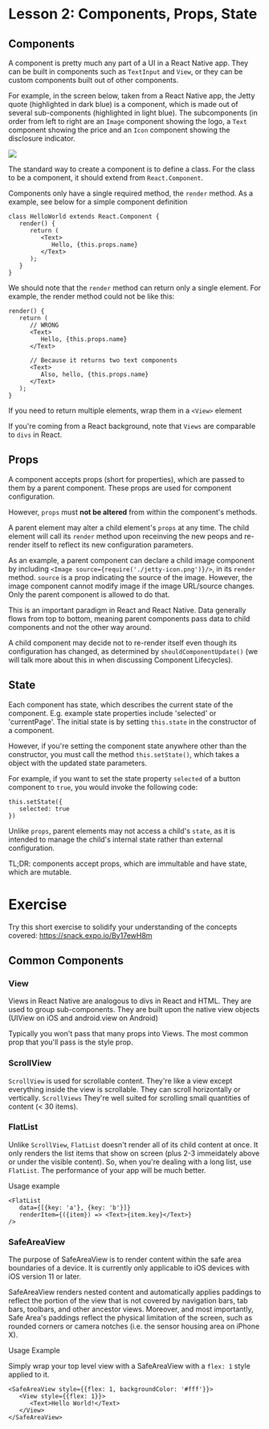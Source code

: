 # Lesson 2: Components, Props, State

## Components

A component is pretty much any part of a UI in a React Native app. They can be built in components such as `TextInput` and `View`, or they can be custom components built out of other components.

For example, in the screen below, taken from a React Native app, the Jetty quote (highlighted in dark blue) is a component, which is made out of several sub-components (highlighted in light blue). The subcomponents (in order from left to right are an `Image` component showing the logo, a `Text` component showing the price and an `Icon` component showing the disclosure indicator.

![](https://storage.googleapis.com/slite-api-files-production/files/d2f102fe-9a12-47d6-b502-5ec5f612b9f3/image.png)

The standard way to create a component is to define a class. For the class to be a component, it should extend from `React.Component`.

Components only have a single required method, the `render` method. As a example, see below for a simple component definition

```
class HelloWorld extends React.Component {
   render() {
      return (
         <Text>
            Hello, {this.props.name}
         </Text>
      );
   }
}
```
We should note that the `render` method can return only a single element. For example, the render method could not be like this:
```
render() {
   return (
      // WRONG
      <Text>
         Hello, {this.props.name}
      </Text>

      // Because it returns two text components
      <Text>
         Also, hello, {this.props.name}
      </Text>
   );
}
```
If you need to return multiple elements, wrap them in a `<View>` element

If you're coming from a React background, note that `Views` are comparable to `divs` in React.

## Props

A component accepts props (short for properties), which are passed to them by a parent component. These props are used for component configuration.

However, `props` must **not be altered** from within the component's methods.

A parent element may alter a child element's `props` at any time. The child element will call its `render` method upon receinving the new peops and re-render itself to reflect its new configuration parameters. 

As an example, a parent component can declare a child image component by including  `<Image source={require('./jetty-icon.png')}/>`, in its `render` method. `source` is a prop  indicating the source of the image. However, the image component cannot modify image if the image URL/source changes. Only the parent component is allowed to do that.

This is an important paradigm in React and React Native. Data generally flows from top to bottom, meaning parent components pass data to child components and not the other way around.

A child component may decide not to re-render itself even though its configuration has changed, as determined by `shouldComponentUpdate()` (we will talk more about this in when discussing Component Lifecycles).

## State

Each component has state, which describes the current state of the component. E.g. example state properties include 'selected' or 'currentPage'. The initial state is by setting `this.state` in the constructor of a component.

However, if you're setting the component state anywhere other than the constructor, you must call the method `this.setState()`, which takes a object with the updated state parameters.

For example, if you want to set the state property `selected` of a button component to `true`, you would invoke the following code:
```
this.setState({
   selected: true
})
```
Unlike `props`, parent elements may not access a child's `state`, as it is intended to manage the child's internal state rather than external configuration.

TL;DR: components accept props, which are immultable and have state, which are mutable.

# Exercise
Try this short exercise to solidify your understanding of the concepts covered: https://snack.expo.io/By17ewH8m

## Common Components
### View
Views in React Native are analogous to divs in React and HTML. They are used to group sub-components. They are built upon the native view objects (UIView on iOS and android.view on Android)

Typically you won't pass that many props into Views. The most common prop that you'll pass is the style prop. 

### ScrollView
`ScrollView` is used for scrollable content. They're like a view except everything inside the view is scrollable. They can scroll horizontally or vertically. `ScrollViews` They're well suited for scrolling small quantities of content (< 30 items).

### FlatList
Unlike `ScrollView`, `FlatList` doesn't render all of its child content at once. It only renders the list items that show on screen (plus 2-3 immeidately above or under the visible content). So, when you're dealing with a long list, use `FlatList`. The performance of your app will be much better.

Usage example
```
<FlatList
   data={[{key: 'a'}, {key: 'b'}]}
   renderItem={({item}) => <Text>{item.key}</Text>}
/>
```
### SafeAreaView
The purpose of SafeAreaView is to render content within the safe area boundaries of a device. It is currently only applicable to iOS devices with iOS version 11 or later.

SafeAreaView renders nested content and automatically applies paddings to reflect the portion of the view that is not covered by navigation bars, tab bars, toolbars, and other ancestor views. Moreover, and most importantly, Safe Area's paddings reflect the physical limitation of the screen, such as rounded corners or camera notches (i.e. the sensor housing area on iPhone X).

Usage Example

Simply wrap your top level view with a SafeAreaView with a `flex: 1` style applied to it. 
```
<SafeAreaView style={{flex: 1, backgroundColor: '#fff'}}>
   <View style={{flex: 1}}>
      <Text>Hello World!</Text>
   </View>
</SafeAreaView>
```
